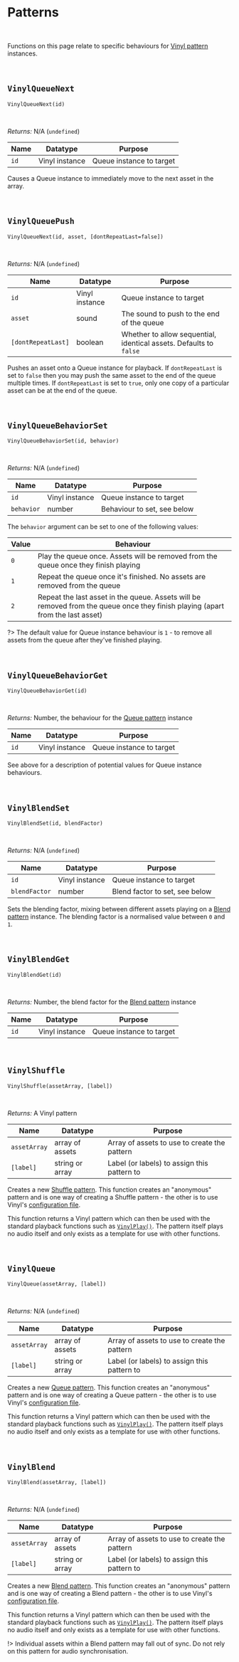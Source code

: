# Patterns

&nbsp;

Functions on this page relate to specific behaviours for [Vinyl pattern](Terminology) instances.

&nbsp;

## `VinylQueueNext`

`VinylQueueNext(id)`

&nbsp;

*Returns:* N/A (`undefined`)

|Name|Datatype      |Purpose                 |
|----|--------------|------------------------|
|`id`|Vinyl instance|Queue instance to target|

Causes a Queue instance to immediately move to the next asset in the array.

&nbsp;

## `VinylQueuePush`

`VinylQueueNext(id, asset, [dontRepeatLast=false])`

&nbsp;

*Returns:* N/A (`undefined`)

|Name              |Datatype      |Purpose                                                           |
|------------------|--------------|------------------------------------------------------------------|
|`id`              |Vinyl instance|Queue instance to target                                          |
|`asset`           |sound         |The sound to push to the end of the queue                         |
|`[dontRepeatLast]`|boolean       |Whether to allow sequential, identical assets. Defaults to `false`|

Pushes an asset onto a Queue instance for playback. If `dontRepeatLast` is set to `false` then you may push the same asset to the end of the queue multiple times. If `dontRepeatLast` is set to `true`, only one copy of a particular asset can be at the end of the queue.

&nbsp;

## `VinylQueueBehaviorSet`

`VinylQueueBehaviorSet(id, behavior)`

&nbsp;

*Returns:* N/A (`undefined`)

|Name      |Datatype      |Purpose                    |
|----------|--------------|---------------------------|
|`id`      |Vinyl instance|Queue instance to target   |
|`behavior`|number        |Behaviour to set, see below|

The `behavior` argument can be set to one of the following values:

|Value|Behaviour                                                                                                                     |
|-----|------------------------------------------------------------------------------------------------------------------------------|
|`0`  |Play the queue once. Assets will be removed from the queue once they finish playing                                           |
|`1`  |Repeat the queue once it's finished. No assets are removed from the queue                                                     |
|`2`  |Repeat the last asset in the queue. Assets will be removed from the queue once they finish playing (apart from the last asset)|

?> The default value for Queue instance behaviour is `1` - to remove all assets from the queue after they've finished playing.

&nbsp;

## `VinylQueueBehaviorGet`

`VinylQueueBehaviorGet(id)`

&nbsp;

*Returns:* Number, the behaviour for the [Queue pattern](Terminology) instance

|Name|Datatype      |Purpose                 |
|----|--------------|------------------------|
|`id`|Vinyl instance|Queue instance to target|

See above for a description of potential values for Queue instance behaviours.

&nbsp;

## `VinylBlendSet`

`VinylBlendSet(id, blendFactor)`

&nbsp;

*Returns:* N/A (`undefined`)

|Name         |Datatype      |Purpose                       |
|-------------|--------------|------------------------------|
|`id`         |Vinyl instance|Queue instance to target      |
|`blendFactor`|number        |Blend factor to set, see below|

Sets the blending factor, mixing between different assets playing on a [Blend pattern](Terminology) instance. The blending factor is a normalised value between `0` and `1`.

&nbsp;

## `VinylBlendGet`

`VinylBlendGet(id)`

&nbsp;

*Returns:* Number, the blend factor for the [Blend pattern](Terminology) instance

|Name|Datatype      |Purpose                 |
|----|--------------|------------------------|
|`id`|Vinyl instance|Queue instance to target|

&nbsp;

## `VinylShuffle`

`VinylShuffle(assetArray, [label])`

&nbsp;

*Returns:* A Vinyl pattern

|Name        |Datatype       |Purpose                                     |
|------------|---------------|--------------------------------------------|
|`assetArray`|array of assets|Array of assets to use to create the pattern|
|`[label]`   |string or array|Label (or labels) to assign this pattern to |

Creates a new [Shuffle pattern](Terminology). This function creates an "anonymous" pattern and is one way of creating a Shuffle pattern - the other is to use Vinyl's [configuration file](Configuration).

This function returns a Vinyl pattern which can then be used with the standard playback functions such as [`VinylPlay()`](Basics). The pattern itself plays no audio itself and only exists as a template for use with other functions.

&nbsp;

## `VinylQueue`

`VinylQueue(assetArray, [label])`

&nbsp;

*Returns:* N/A (`undefined`)

|Name        |Datatype       |Purpose                                     |
|------------|---------------|--------------------------------------------|
|`assetArray`|array of assets|Array of assets to use to create the pattern|
|`[label]`   |string or array|Label (or labels) to assign this pattern to |

Creates a new [Queue pattern](Terminology). This function creates an "anonymous" pattern and is one way of creating a Queue pattern - the other is to use Vinyl's [configuration file](Configuration).

This function returns a Vinyl pattern which can then be used with the standard playback functions such as [`VinylPlay()`](Basics). The pattern itself plays no audio itself and only exists as a template for use with other functions.

&nbsp;

## `VinylBlend`

`VinylBlend(assetArray, [label])`

&nbsp;

*Returns:* N/A (`undefined`)

|Name        |Datatype       |Purpose                                     |
|------------|---------------|--------------------------------------------|
|`assetArray`|array of assets|Array of assets to use to create the pattern|
|`[label]`   |string or array|Label (or labels) to assign this pattern to |

Creates a new [Blend pattern](Terminology). This function creates an "anonymous" pattern and is one way of creating a Blend pattern - the other is to use Vinyl's [configuration file](Configuration).

This function returns a Vinyl pattern which can then be used with the standard playback functions such as [`VinylPlay()`](Basics). The pattern itself plays no audio itself and only exists as a template for use with other functions.

!> Individual assets within a Blend pattern may fall out of sync. Do not rely on this pattern for audio synchronisation.